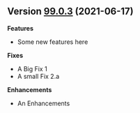 ## Version [99.0.3](https://github.com/yamilmedina/coronavirusapi/tree/99.0.3) (2021-06-17)

**Features**
* Some new features here

**Fixes**
* A Big Fix 1
* A small Fix 2.a

**Enhancements**
* An Enhancements

